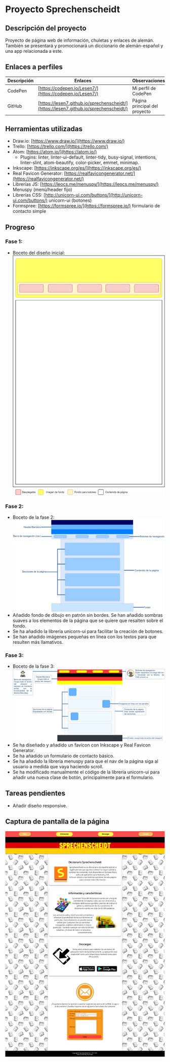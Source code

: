 # Proyecto Sprechenscheidt

## Descripción del proyecto
Proyecto de página web de información, chuletas y enlaces de alemán. También se presentará y promocionará un diccionario de alemán-español y una app relacionada a este.

## Enlaces a perfiles
| Descripción | Enlaces | Observaciones |
|-------------|---------|---------------|
| CodePen | [https://codepen.io/Lesen7/](https://codepen.io/Lesen7/) | Mi perfil de CodePen |
| GitHub | [https://lesen7.github.io/sprechenscheidt/](https://lesen7.github.io/sprechenscheidt/) | Página principal del proyecto |

## Herramientas utilizadas
* Draw.io: [https://www.draw.io/](https://www.draw.io/)
* Trello: [https://trello.com/](https://trello.com/)
* Atom: [https://atom.io/](https://atom.io/)
  * Plugins: linter, linter-ui-default, linter-tidy, busy-signal, intentions, linter-slint, atom-beautify, color-picker, emmet, minimap.
* Inkscape: [https://inkscape.org/es/](https://inkscape.org/es/)
* Real Favicon Generator: [https://realfavicongenerator.net/](https://realfavicongenerator.net/)
* Librerías JS: [https://leocs.me/menuspy/](https://leocs.me/menuspy/) Menuspy (menú/header fijo)
* Librerías CSS: [http://unicorn-ui.com/buttons/](http://unicorn-ui.com/buttons/) unicorn-ui (botones)
* Formspree: [https://formspree.io/](https://formspree.io/) formulario de contacto simple

## Progreso
### Fase 1:
* Boceto del diseño inicial:
![Boceto fase 1](img/boceto1.png "Boceto inicial")

### Fase 2:
* Boceto de la fase 2:
![Boceto fase 2](img/boceto2.png "Boceto fase 2")
* Añadido fondo de dibujo en patrón sin bordes. Se han añadido sombras suaves a los elementos de la página que se quiere que resalten sobre el fondo.
* Se ha añadido la librería unicorn-ui para facilitar la creación de botones.
* Se han añadido imágenes pequeñas en línea con los textos para que resulten más llamativos.

### Fase 3:
* Boceto de la fase 3:
![Boceto fase 3](img/boceto3.png "Boceto fase 3")
* Se ha diseñado y añadido un favicon con Inkscape y Real Favicon Generator.
* Se ha añadido un formulario de contacto básico.
* Se ha añadido la librería menuspy para que el nav de la página siga al usuario a medida que vaya haciendo scroll.
* Se ha modificado manualmente el código de la librería unicorn-ui para añadir una nueva clase de botón, principalmente para el formulario.

## Tareas pendientes
* Añadir diseño responsive.

## Captura de pantalla de la página
![Captura de la página](img/screenshot.png "Captura de la página")
